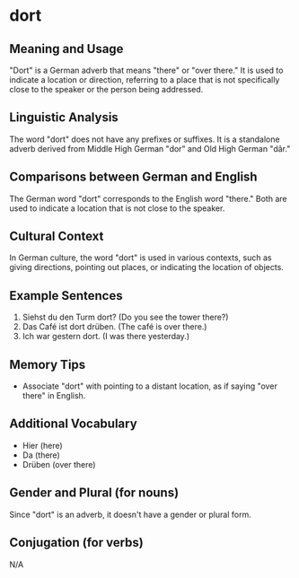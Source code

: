 # dort
## Meaning and Usage
"Dort" is a German adverb that means "there" or "over there." It is used to indicate a location or direction, referring to a place that is not specifically close to the speaker or the person being addressed.

## Linguistic Analysis
The word "dort" does not have any prefixes or suffixes. It is a standalone adverb derived from Middle High German "dor" and Old High German "dâr."

## Comparisons between German and English
The German word "dort" corresponds to the English word "there." Both are used to indicate a location that is not close to the speaker.

## Cultural Context
In German culture, the word "dort" is used in various contexts, such as giving directions, pointing out places, or indicating the location of objects.

## Example Sentences
1. Siehst du den Turm dort? (Do you see the tower there?)
2. Das Café ist dort drüben. (The café is over there.)
3. Ich war gestern dort. (I was there yesterday.)

## Memory Tips
- Associate "dort" with pointing to a distant location, as if saying "over there" in English.

## Additional Vocabulary
- Hier (here)
- Da (there)
- Drüben (over there)

## Gender and Plural (for nouns)
Since "dort" is an adverb, it doesn't have a gender or plural form.

## Conjugation (for verbs)
N/A